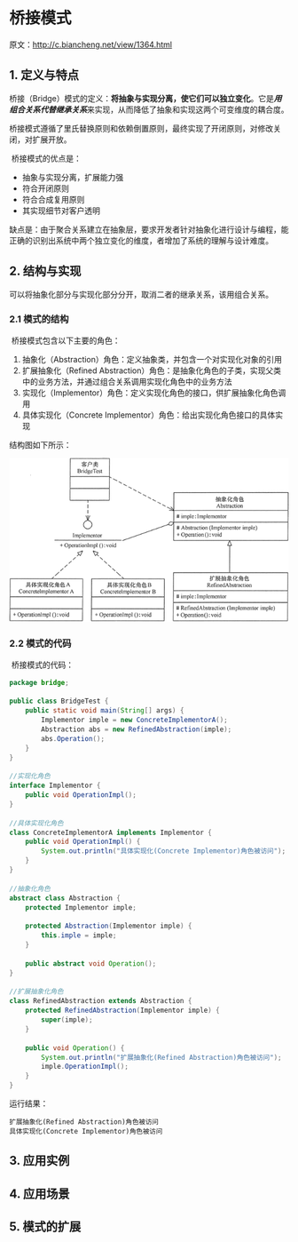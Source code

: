 # 桥接模式

原文：http://c.biancheng.net/view/1364.html



## 1. 定义与特点

​        桥接（Bridge）模式的定义：**将抽象与实现分离，使它们可以独立变化**。它是***用组合关系代替继承关系***来实现，从而降低了抽象和实现这两个可变维度的耦合度。

​        桥接模式遵循了里氏替换原则和依赖倒置原则，最终实现了开闭原则，对修改关闭，对扩展开放。

​        桥接模式的优点是：

* 抽象与实现分离，扩展能力强
* 符合开闭原则
* 符合合成复用原则
* 其实现细节对客户透明

​       缺点是：由于聚合关系建立在抽象层，要求开发者针对抽象化进行设计与编程，能正确的识别出系统中两个独立变化的维度，者增加了系统的理解与设计难度。

## 2. 结构与实现

​        可以将抽象化部分与实现化部分分开，取消二者的继承关系，该用组合关系。

### 2.1 模式的结构

​        桥接模式包含以下主要的角色：

1. 抽象化（Abstraction）角色：定义抽象类，并包含一个对实现化对象的引用
2. 扩展抽象化（Refined Abstraction）角色：是抽象化角色的子类，实现父类中的业务方法，并通过组合关系调用实现化角色中的业务方法
3. 实现化（Implementor）角色：定义实现化角色的接口，供扩展抽象化角色调用
4. 具体实现化（Concrete Implementor）角色：给出实现化角色接口的具体实现

结构图如下所示：

![1](../../images/StructurePattern/Bridge/1.gif)

### 2.2 模式的代码

​        桥接模式的代码：

```java
package bridge;

public class BridgeTest {
    public static void main(String[] args) {
        Implementor imple = new ConcreteImplementorA();
        Abstraction abs = new RefinedAbstraction(imple);
        abs.Operation();
    }
}

//实现化角色
interface Implementor {
    public void OperationImpl();
}

//具体实现化角色
class ConcreteImplementorA implements Implementor {
    public void OperationImpl() {
        System.out.println("具体实现化(Concrete Implementor)角色被访问");
    }
}

//抽象化角色
abstract class Abstraction {
    protected Implementor imple;

    protected Abstraction(Implementor imple) {
        this.imple = imple;
    }

    public abstract void Operation();
}

//扩展抽象化角色
class RefinedAbstraction extends Abstraction {
    protected RefinedAbstraction(Implementor imple) {
        super(imple);
    }

    public void Operation() {
        System.out.println("扩展抽象化(Refined Abstraction)角色被访问");
        imple.OperationImpl();
    }
}
```

运行结果：

```
扩展抽象化(Refined Abstraction)角色被访问
具体实现化(Concrete Implementor)角色被访问
```

## 3. 应用实例



## 4. 应用场景



## 5. 模式的扩展


